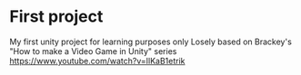 # First project
My first unity project for learning purposes only
Losely based on Brackey's "How to make a Video Game in Unity" series
https://www.youtube.com/watch?v=IlKaB1etrik
